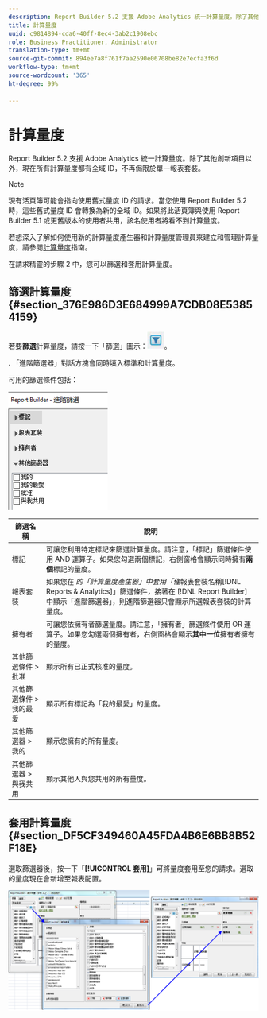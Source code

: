 ```yaml
---
description: Report Builder 5.2 支援 Adobe Analytics 統一計算量度。除了其他創新項目以外，現在所有計算量度都有全域 ID，不再侷限於單一報表套裝。
title: 計算量度
uuid: c9814894-cda6-40ff-8ec4-3ab2c1908ebc
role: Business Practitioner, Administrator
translation-type: tm+mt
source-git-commit: 894ee7a8f761f7aa2590e06708be82e7ecfa3f6d
workflow-type: tm+mt
source-wordcount: '365'
ht-degree: 99%

---
```



# 計算量度

Report Builder 5.2 支援 Adobe Analytics 統一計算量度。除了其他創新項目以外，現在所有計算量度都有全域 ID，不再侷限於單一報表套裝。

>[!NOTE]
>
>現有活頁簿可能會指向使用舊式量度 ID 的請求。當您使用 Report Builder 5.2 時，這些舊式量度 ID 會轉換為新的全域 ID。如果將此活頁簿與使用 Report Builder 5.1 或更舊版本的使用者共用，該名使用者將看不到計算量度。

若想深入了解如何使用新的計算量度產生器和計算量度管理員來建立和管理計算量度，請參閱[計算量度](https://docs.adobe.com/content/help/zh-Hant/analytics/components/calculated-metrics/cm-overview.html)指南。

在請求精靈的步驟 2 中，您可以篩選和套用計算量度。

## 篩選計算量度 {#section_376E986D3E684999A7CDB08E53854159}

若要&#x200B;**篩選**&#x200B;計算量度，請按一下「篩選」圖示：![](assets/segment_filter.png)。

. 「進階篩選器」對話方塊會同時填入標準和計算量度。

可用的篩選條件包括：

![](assets/advanced_filters.png)

| 篩選名稱 | 說明 |
|---|---|
| 標記 | 可讓您利用特定標記來篩選計算量度。請注意，「標記」篩選條件使用 AND 運算子。如果您勾選兩個標記，右側窗格會顯示同時擁有&#x200B;**兩個**&#x200B;標記的量度。 |
| 報表套裝 | 如果您在 *的「計算量度產生器」中套用「僅*&#x200B;報表套裝名稱[!DNL Reports & Analytics]」篩選條件，接著在 [!DNL Report Builder] 中顯示「進階篩選器」，則進階篩選器只會顯示所選報表套裝的計算量度。 |
| 擁有者 | 可讓您依擁有者篩選量度。請注意，「擁有者」篩選條件使用 OR 運算子。如果您勾選兩個擁有者，右側窗格會顯示&#x200B;**其中一位**&#x200B;擁有者擁有的量度。 |
| 其他篩選條件 > 批准 | 顯示所有已正式核准的量度。 |
| 其他篩選條件 > 我的最愛 | 顯示所有標記為「我的最愛」的量度。 |
| 其他篩選器 > 我的 | 顯示您擁有的所有量度。 |
| 其他篩選器 > 與我共用 | 顯示其他人與您共用的所有量度。 |

## 套用計算量度 {#section_DF5CF349460A45FDA4B6E6BB8B52F18E}

選取篩選器後，按一下「**[!UICONTROL 套用]**」可將量度套用至您的請求。選取的量度現在會新增至報表配置。

![](assets/filtering_for_metric.png)

